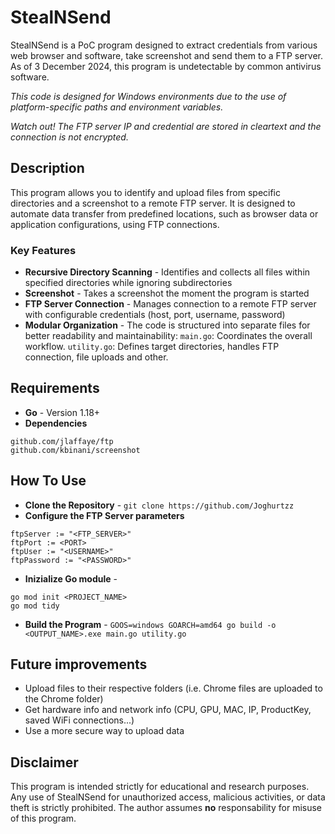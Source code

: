 # StealNSend
StealNSend is a PoC program designed to extract credentials from various web browser and software, take screenshot and send them to a FTP server. As of 3 December 2024, this program is undetectable by common antivirus software.

*This code is designed for Windows environments due to the use of platform-specific paths and environment variables.*

*Watch out! The FTP server IP and credential are stored in cleartext and the connection is not encrypted.*

## Description
This program allows you to identify and upload files from specific directories and a screenshot to a remote FTP server. It is designed to automate data transfer from predefined locations, such as browser data or application configurations, using FTP connections.

### Key Features
- **Recursive Directory Scanning** - Identifies and collects all files within specified directories while ignoring subdirectories
- **Screenshot** - Takes a screenshot the moment the program is started
- **FTP Server Connection** - Manages connection to a remote FTP server with configurable credentials (host, port, username, password)
- **Modular Organization** - The code is structured into separate files for better readability and maintainability: `main.go`: Coordinates the overall workflow. `utility.go`: Defines target directories, handles FTP connection, file uploads and other.

## Requirements
- **Go** - Version 1.18+
- **Dependencies**
```
github.com/jlaffaye/ftp
github.com/kbinani/screenshot
```

## How To Use
- **Clone the Repository** - `git clone https://github.com/Joghurtzz`
- **Configure the FTP Server parameters**
```
ftpServer := "<FTP_SERVER>"
ftpPort := <PORT>
ftpUser := "<USERNAME>"
ftpPassword := "<PASSWORD>"
```
- **Inizialize Go module** -
```
go mod init <PROJECT_NAME>
go mod tidy
```
- **Build the Program** - `GOOS=windows GOARCH=amd64 go build -o <OUTPUT_NAME>.exe main.go utility.go`

## Future improvements
- Upload files to their respective folders (i.e. Chrome files are uploaded to the Chrome folder)
- Get hardware info and network info (CPU, GPU, MAC, IP, ProductKey, saved WiFi connections...)
- Use a more secure way to upload data

## Disclaimer
This program is intended strictly for educational and research purposes. Any use of StealNSend for unauthorized access, malicious activities, or data theft is strictly prohibited. The author assumes **no** responsability for misuse of this program.
